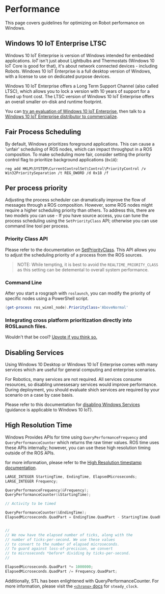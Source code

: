 # Performance
This page covers guidelines for optimizing on Robot performance on Windows.

## Windows 10 IoT Enterprise LTSC
Windows 10 IoT Enterprise is version of Windows intended for embedded applications. *IoT* isn't just about Lightbulbs and Thermostats (Windows 10 IoT Core is good for that), it's about network connected devices - including Robots. Windows 10 IoT Enterprise is a full desktop version of Windows, with a license to use on dedicated purpose devices. 

Windows 10 IoT Enterprise offers a Long Term Support Channel (also called LTSC), which allows you to lock a version with 10 years of support for a fixed up front cost. The LTSC version of Windows 10 IoT Enterprise offers an overall smaller on-disk and runtime footprint.

You can [try an evaluation of Windows 10 IoT Enterprise](https://www.microsoft.com/en-us/evalcenter/evaluate-windows-10-enterprise), then talk to a [Windows 10 IoT Enterprise distributor to commercialize](https://go.microsoft.com/fwlink/?linkid=2094697).


## Fair Process Scheduling
By default, Windows prioritizes foreground applications. This can cause a 'unfair' scheduling of ROS nodes, which can impact throughput in a ROS composition. To make scheduling more fair, consider setting the priority control flag to prioritize background applications (`0x18`):

```no-highlight
reg add HKLM\SYSTEM\CurrentControlSet\Control\PriorityControl /v Win32PrioritySeparation /t REG_DWORD /d 0x18 /f
```

## Per process priority
Adjusting the process scheduler can dramatically improve the flow of messages through a ROS composition. However, some ROS nodes might require a higher scheduling priority than others. To address this, there are two models you can use - If you have source access, you can tune the process scheduling using the `SetPriorityClass` API; otherwise you can use command line tool per process.

### Priority Class API
Please refer to the documentation on [SetPriorityClass](https://docs.microsoft.com/en-us/windows/win32/api/processthreadsapi/nf-processthreadsapi-setpriorityclass). This API allows you to adjust the scheduling priority of a process from the ROS sources. 

> NOTE: While tempting, it is best to avoid the `REALTIME_PRIORITY_CLASS` as this setting can be detemental to overall system performance.

### Command Line
After you start a rosgraph with `roslaunch`, you can modify the priority of specific nodes using a PowerShell script.

``` powershell
(get-process ros_winml_node).PriorityClass='AboveNormal'
```

### Integrating cross platform prioritization directly into ROSLaunch files.
Wouldn't that be cool? [Upvote if you think so.](https://github.com/ms-iot/ROSOnWindows/issues/194)

## Disabling Services
Using Windows 10 Desktop or Windows 10 IoT Enterprise comes with many services which are useful for general computing and enterprise scenarios. 

For Robotics, many services are not required. All services consume resources, so disabling unnessesary services would improve performance. During deployment, you should evaluate shich services are required by your scenario on a case by case basis. 

Please refer to this documentation for [disabling Windows Services](https://docs.microsoft.com/en-us/windows-server/security/windows-services/security-guidelines-for-disabling-system-services-in-windows-server) (guidance is applicable to Windows 10 IoT).


## High Resolution Time
Windows Provides APIs for time using `QueryPerformanceFrequency` and `QueryPerformanceCounter` which returns the raw timer values. ROS time uses these APIs internally; however, you can use these high resolution timing outside of the ROS APIs.

for more information, please refer to the [High Resolution timestamp documentation](https://docs.microsoft.com/en-us/windows/win32/sysinfo/acquiring-high-resolution-time-stamps).

```C++
LARGE_INTEGER StartingTime, EndingTime, ElapsedMicroseconds;
LARGE_INTEGER Frequency;

QueryPerformanceFrequency(&Frequency); 
QueryPerformanceCounter(&StartingTime);

// Activity to be timed

QueryPerformanceCounter(&EndingTime);
ElapsedMicroseconds.QuadPart = EndingTime.QuadPart - StartingTime.QuadPart;


//
// We now have the elapsed number of ticks, along with the
// number of ticks-per-second. We use these values
// to convert to the number of elapsed microseconds.
// To guard against loss-of-precision, we convert
// to microseconds *before* dividing by ticks-per-second.
//

ElapsedMicroseconds.QuadPart *= 1000000;
ElapsedMicroseconds.QuadPart /= Frequency.QuadPart;
```

Additionally, STL has been enlightened with QueryPerformanceCounter. For more information, please visit the [`<chrono>` docs](https://docs.microsoft.com/en-us/cpp/standard-library/chrono?view=vs-2019) for `steady_clock`.


